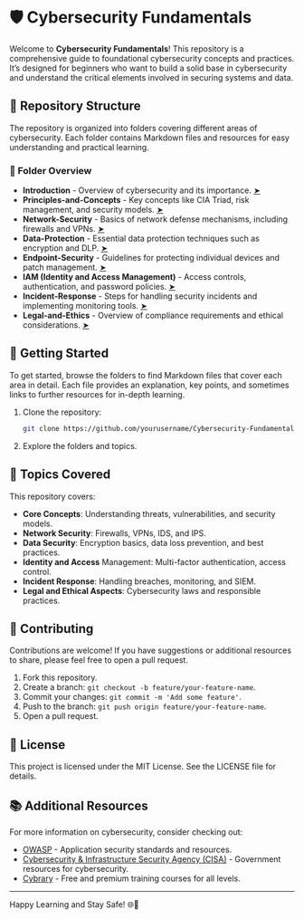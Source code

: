 # 🛡️ Cybersecurity Fundamentals

Welcome to **Cybersecurity Fundamentals**! This repository is a comprehensive guide to foundational cybersecurity concepts and practices. It’s designed for beginners who want to build a solid base in cybersecurity and understand the critical elements involved in securing systems and data.


## 📂 Repository Structure

The repository is organized into folders covering different areas of cybersecurity. Each folder contains Markdown files and resources for easy understanding and practical learning.

### 📁 Folder Overview

- **Introduction** - Overview of cybersecurity and its importance. [➤](./1.&#32;Introduction&#32;to&#32;Cybersecurity.md)
- **Principles-and-Concepts** - Key concepts like CIA Triad, risk management, and security models. [➤](./2.&#32;Cybersecurity&#32;Principles&#32;and&#32;Concepts.md)
- **Network-Security** - Basics of network defense mechanisms, including firewalls and VPNs. [➤](./3.&#32;Network&#32;Security.md)
- **Data-Protection** - Essential data protection techniques such as encryption and DLP. [➤](./4.&#32;Data&#32;Protection.md)
- **Endpoint-Security** - Guidelines for protecting individual devices and patch management. [➤](./5.&#32;Endpoint&#32;Security.md)
- **IAM (Identity and Access Management)** - Access controls, authentication, and password policies. [➤](./6.&#32;Identity&#32;and&#32;Access&#32;Management&#32;(IAM).md)
- **Incident-Response** - Steps for handling security incidents and implementing monitoring tools. [➤](./7.&#32;Incident&#32;Response&#32;and&#32;Security&#32;Operations.md)
- **Legal-and-Ethics** - Overview of compliance requirements and ethical considerations. [➤](./8.&#32;Legal&#32;and&#32;Ethical&#32;Aspects.md)


## 🚀 Getting Started

To get started, browse the folders to find Markdown files that cover each area in detail. Each file provides an explanation, key points, and sometimes links to further resources for in-depth learning.

1. Clone the repository:
   ```bash
   git clone https://github.com/yourusername/Cybersecurity-Fundamentals.git
2. Explore the folders and topics.


## 📖 Topics Covered

This repository covers:

- **Core Concepts**: Understanding threats, vulnerabilities, and security models.
- **Network Security**: Firewalls, VPNs, IDS, and IPS.
- **Data Security**: Encryption basics, data loss prevention, and best practices.
- **Identity and Access** Management: Multi-factor authentication, access control.
- **Incident Response**: Handling breaches, monitoring, and SIEM.
- **Legal and Ethical Aspects**: Cybersecurity laws and responsible practices.


## 🤝 Contributing

Contributions are welcome! If you have suggestions or additional resources to share, please feel free to open a pull request.

1. Fork this repository.
2. Create a branch: ```git checkout -b feature/your-feature-name```.
3. Commit your changes: ```git commit -m 'Add some feature'```.
4. Push to the branch: ```git push origin feature/your-feature-name```.
5. Open a pull request.


## 📜 License

This project is licensed under the MIT License. See the LICENSE file for details.


## 📚 Additional Resources

For more information on cybersecurity, consider checking out:

- [OWASP](https://owasp.org/) - Application security standards and resources.
- [Cybersecurity & Infrastructure Security Agency (CISA)](https://www.cisa.gov/) - Government resources for cybersecurity.
- [Cybrary](https://www.cybrary.it/) - Free and premium training courses for all levels.

---

Happy Learning and Stay Safe! 🌐🔐
